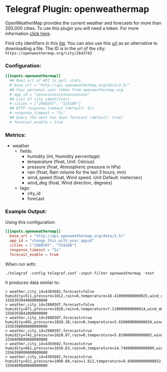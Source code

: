 # Telegraf Plugin: openweathermap

OpenWeatherMap provides the current weather and forecasts for more than 200,000 cities. To use this plugin you will need a token. For more information [click here](https://openweathermap.org/appid).

Find city identifiers in this [list](http://bulk.openweathermap.org/sample/city.list.json.gz). You can also use this [url](https://openweathermap.org/find) as an alternative to downloading a file. The ID is in the url of the city: `https://openweathermap.org/city/2643743`

### Configuration:

```toml
[[inputs.openweathermap]]
  ## Root url of API to pull stats
  # base_url = "http://api.openweathermap.org/data/2.5/"
  ## Your personal user token from openweathermap.org
  # app_id = "xxxxxxxxxxxxxxxxxxxxxxx"
  ## List of city identifiers
  # cities = ["2988507", "519188"]
  ## HTTP response timeout (default: 5s)
  # response_timeout = "5s"
  ## Query the next ten days forecast (default: true)
  # forecast_enable = true
```

### Metrics:

+ weather
  - fields:
    - humidity (int, Humidity percentage)
    - temperature (float, Unit: Celcius)
    - pressure (float, Atmospheric pressure in hPa)
    - rain (float, Rain volume for the last 3 hours, mm)
    - wind_speed (float, Wind speed. Unit Default: meter/sec)
    - wind_deg (float,  Wind direction, degrees)
  - tags:
    - city_id
    - forecast

### Example Output:

Using this configuration:
```toml
[[inputs.openweathermap]]
  base_url = "http://api.openweathermap.org/data/2.5/"
  app_id = "change_this_with_your_appid"
  cities = ["2988507", "519188"]
  response_timeout = "5s"
  forecast_enable = true
```

When run with:
```
./telegraf -config telegraf.conf -input-filter openweathermap -test
```

It produces data similar to:
```
> weather,city_id=4303602,forecast=false humidity=51i,pressure=1012,rain=0,temperature=16.410000000000025,wind_deg=170,wind_speed=2.6 1556393944000000000
> weather,city_id=2988507,forecast=false humidity=87i,pressure=1020,rain=0,temperature=7.110000000000014,wind_deg=260,wind_speed=5.1 1556393841000000000
> weather,city_id=2988507,forecast=true humidity=69i,pressure=1020.38,rain=0,temperature=5.650000000000034,wind_deg=268.456,wind_speed=5.83 1556398800000000000
> weather,city_id=2988507,forecast=true humidity=74i,pressure=1020.87,rain=0,temperature=5.810000000000002,wind_deg=261.296,wind_speed=5.43 1556409600000000000
> weather,city_id=4303602,forecast=true humidity=66i,pressure=1010.63,rain=0,temperature=14.740000000000009,wind_deg=196.264,wind_speed=4.3 1556398800000000000
> weather,city_id=4303602,forecast=true humidity=92i,pressure=1008.88,rain=1.812,temperature=9.840000000000032,wind_deg=111.451,wind_speed=2.8 1556409600000000000
```






